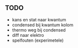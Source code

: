 ## TODO
- kans en stat naar kwantum
- condensed bij kwantum kolom
- thermo weg bij condensed
- diff naar elektro
- spelfouten (experimetele)